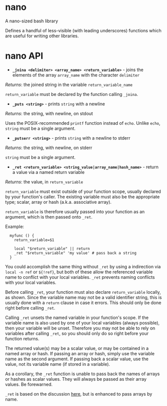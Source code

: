 nano
====

A nano-sized bash library

Defines a handful of less-visible (with leading underscores) functions
which are useful for writing other libraries.

nano API
========

-   **`_joina <delimiter> <array_name> <return_variable>`** - joins the
    elements of the array `array_name` with the character `delimiter`

*Returns*: the joined string in the variable `return_variable_name`

`return_variable` must be declared by the function calling `_joina`.

-   **`_puts <string>`** - prints `string` with a newline

*Returns*: the string, with newline, on stdout

Uses the POSIX-recommended `printf` function instead of `echo`. Unlike
`echo`, `string` must be a single argument.

-   **`_putserr <string>`** - prints `string` with a newline to stderr

*Returns*: the string, with newline, on stderr

`string` must be a single argument.

-   **`_ret <return_variable> <string_value|array_name|hash_name>`** -
    return a value via a named return variable

*Returns*: the value, in `return_variable`

`return_variable` must exist outside of your function scope, usually
declared by your function's caller. The existing variable must also be
the appropriate type; scalar, array or hash (a.k.a. associative array).

`return_variable` is therefore usually passed into your function as an
argument, which is then passed onto `_ret`.

Example:

      myfunc () {
        return_variable=$1

        local "$return_variable" || return
        _ret "$return_variable" 'my value' # pass back a string
      }

You could accomplish the same thing without `_ret` by using a
indirection via `local -n ref` or `${!ref}`, but both of these allow the
referenced variable name to conflict with your local variables. `_ret`
prevents naming conflicts with your local variables.

Before calling `_ret`, your function must also declare `return_variable`
locally, as shown. Since the variable name may not be a valid identifier
string, this is usually done with a `return` clause in case it errors.
This should only be done right before calling `_ret`.

Calling `_ret` unsets the named variable in your function's scope. If
the variable name is also used by one of your local variables (always
possible), then your variable will be unset. Therefore you may not be
able to rely on variables after calling `_ret`, so you should only do so
right before your function returns.

The returned value(s) may be a scalar value, or may be contained in a
named array or hash. If passing an array or hash, simply use the
variable name as the second argument. If passing back a scalar value,
use the value, not its variable name (if stored in a variable).

As a corollary, the `_ret` function is unable to pass back the names of
arrays or hashes as scalar values. They will always be passed as their
array values. Be forewarned.

`_ret` is based on the discussion [here], but is enhanced to pass arrays
by name.

  [here]: http://fvue.nl/wiki/Bash:_Passing_variables_by_reference

